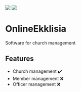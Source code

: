 ![](https://github.com/denisoncorbal/OnlineEkklisia/workflows/Backend%20Spring%20Boot/badge.svg)
![](https://github.com/denisoncorbal/OnlineEkklisia/workflows/Frontend%20Angular/badge.svg)
# OnlineEkklisia
Software for church management

## Features
* Church management :heavy_check_mark:
* Member management :x:
* Officer management :x: